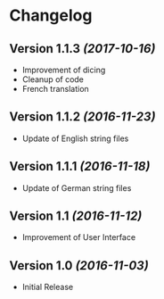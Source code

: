 Changelog
=========

Version 1.1.3 *(2017-10-16)*
----------------------------

 * Improvement of dicing
 * Cleanup of code
 * French translation

Version 1.1.2 *(2016-11-23)*
----------------------------

 * Update of English string files

Version 1.1.1 *(2016-11-18)*
----------------------------

 * Update of German string files

Version 1.1 *(2016-11-12)*
----------------------------

 * Improvement of User Interface

Version 1.0 *(2016-11-03)*
----------------------------

 * Initial Release
